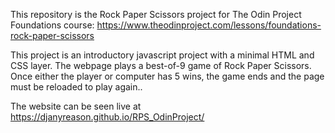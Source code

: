This repository is the Rock Paper Scissors project for The Odin Project Foundations course: https://www.theodinproject.com/lessons/foundations-rock-paper-scissors

This project is an introductory javascript project with a minimal HTML and CSS layer. The webpage plays a best-of-9 game of Rock Paper Scissors. Once either the player or computer has 5 wins, the game ends and the page must be reloaded to play again..

The website can be seen live at https://djanyreason.github.io/RPS_OdinProject/
